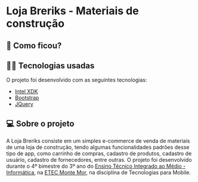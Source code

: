 # Loja Breriks - Materiais de construção

## :eyes: Como ficou?
<!-- 
<img src="/projectImages/tela-cadastro.png" width="1000px"></img>
<img src="/projectImages/tela-mobile.png" width="auto" height="400px"></img>
<img src="/projectImages/tela-github.png" width="auto" height="400px"></img> -->

## :man_technologist: Tecnologias usadas

O projeto foi desenvolvido com as seguintes tecnologias:
- [Intel XDK](https://software.intel.com/en-us/articles/intel-xdk)
- [Bootstrap](https://getbootstrap.com)
- [JQuery](https://jquery.com)

## :computer: Sobre o projeto

A Loja Breriks consiste em um simples e-commerce de venda de materiais de uma loja de construção, tendo algumas funcionalidades padrões desse tipo de app, como carrinho de compras, cadastro de produtos, cadastro de usuário, cadastro de fornecedores, entre outras.
O projeto foi desenvolvido durante o 4º bimestre do 3º ano do [Ensino Técnico Integrado ao Médio - Informática](http://www.etecmontemor.com.br//index.php/course/show/9), na [ETEC Monte Mor](http://www.etecmontemor.com.br), na disciplina de Tecnologias para Mobile.


<!-- ## :memo: Licença

Esse projeto está sob a licença MIT. Veja o arquivo [LICENSE](LICENSE.md) para mais detalhes.


Project developed with a hybrid platform called Intel XDK, aiming to develop mobile applications for Android and IOS using HTML, CSS, JS (Jquery and JSON) and PHP. -->
